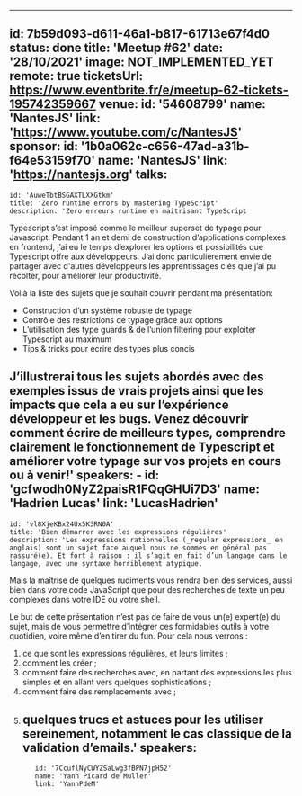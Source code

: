 ---
id: 7b59d093-d611-46a1-b817-61713e67f4d0
status: done
title: 'Meetup #62'
date: '28/10/2021'
image: NOT_IMPLEMENTED_YET
remote: true
ticketsUrl: https://www.eventbrite.fr/e/meetup-62-tickets-195742359667
venue:
  id: '54608799'
  name: 'NantesJS'
  link: 'https://www.youtube.com/c/NantesJS'
sponsor:
    id: '1b0a062c-c656-47ad-a31b-f64e53159f70'
    name: 'NantesJS'
    link: 'https://nantesjs.org'
talks:
  -
    id: 'AuweTbtBSGAXTLXXGtkm'
    title: 'Zero runtime errors by mastering TypeScript'
    description: 'Zero erreurs runtime en maitrisant TypeScript

Typescript s’est imposé comme le meilleur superset de typage pour Javascript. Pendant 1 an et demi de construction d’applications complexes en frontend, j’ai eu le temps d’explorer les options et possibilités que Typescript offre aux développeurs.  J’ai donc particulièrement envie de partager avec d&#x27;autres développeurs les apprentissages clés que j’ai pu récolter,  pour améliorer leur productivité.

Voilà la liste des sujets que je souhait couvrir pendant ma présentation:

* Construction d’un système robuste de typage
* Contrôle des restrictions de typage grâce aux options
* L’utilisation des type guards &amp; de l’union filtering pour exploiter Typescript au maximum
* Tips &amp; tricks pour écrire des types plus concis

J’illustrerai tous les sujets abordés avec des exemples issus de vrais projets ainsi que les impacts que cela a eu sur l’expérience développeur et les bugs.
Venez découvrir comment écrire de meilleurs types, comprendre clairement le fonctionnement de Typescript et améliorer votre typage sur vos projets en cours ou à venir!'
    speakers:
      -
          id: 'gcfwodh0NyZ2paisR1FQqGHUi7D3'
          name: 'Hadrien Lucas'
          link: 'LucasHadrien'
  -
    id: 'vl8XjeKBx24Ux5K3RN0A'
    title: 'Bien démarrer avec les expressions régulières'
    description: 'Les expressions rationnelles (_regular expressions_ en anglais) sont un sujet face auquel nous ne sommes en général pas rassuré(e). Et fort à raison : il s’agit en fait d’un langage dans le langage, avec une syntaxe horriblement atypique.

Mais la maîtrise de quelques rudiments vous rendra bien des services, aussi bien dans votre code JavaScript que pour des recherches de texte un peu complexes dans votre IDE ou votre shell.

Le but de cette présentation n’est pas de faire de vous un(e) expert(e) du sujet, mais de vous permettre d’intégrer ces formidables outils à votre quotidien, voire même d’en tirer du fun. Pour cela nous verrons :
1. ce que sont les expressions régulières, et leurs limites ;
2. comment les créer ;
3. comment faire des recherches avec, en partant des expressions les plus simples et en allant vers quelques sophistications ;
4. comment faire des remplacements avec ;
5. quelques trucs et astuces pour les utiliser sereinement, notamment le cas classique de la validation d’emails.'
    speakers:
      -
          id: '7CcuflNyCWYZSaLwg3fBPN7jpH52'
          name: 'Yann Picard de Muller'
          link: 'YannPdeM'
